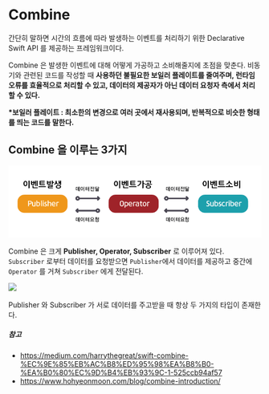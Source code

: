 # Combine
간단히 말하면 시간의 흐름에 따라 발생하는 이벤트를 처리하기 위한 Declarative Swift API 를 제공하는 프레임워크이다.

Combine 은 발생한 이벤트에 대해 어떻게 가공하고 소비해줄지에 초점을 맞춘다.
 비동기와 관련된 코드를 작성할 때 <b>사용하던 불필요한 보일러 플레이트를 줄여주며, 런타임 오류를 효율적으로 처리할 수 있고, 데이터의 제공자가 아닌 데이터 요청자 측에서 처리할 수 있다.</b>

<b>*보일러 플레이트 : 최소한의 변경으로 여러 곳에서 재사용되며, 반복적으로 비슷한 형태를 띄는 코드를 말한다.</b>


## Combine 을 이루는 3가지
<img src="../../../Image/SwiftUI-Combine-3가지.png">

Combine 은 크게 <b>Publisher, Operator, Subscriber</b> 로 이루어져 있다.
```Subscriber``` 로부터 데이터를 요청받으면 ```Publisher```에서 데이터를 제공하고 중간에 ```Operator``` 를 거쳐 ```Subscriber``` 에게 전달된다.

<img src="../../../Image/Publisher와Subscriber관계.png">

Publisher 와 Subscriber 가 서로 데이터를 주고받을 때 항상 두 가지의 타입이 존재한다.

##### 참고
- https://medium.com/harrythegreat/swift-combine-%EC%9E%85%EB%AC%B8%ED%95%98%EA%B8%B0-%EA%B0%80%EC%9D%B4%EB%93%9C-1-525ccb94af57
- https://www.hohyeonmoon.com/blog/combine-introduction/